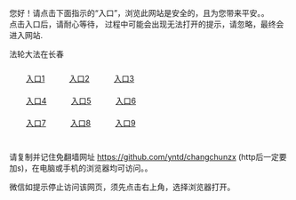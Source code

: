 您好！请点击下面指示的“入口”，浏览此网站是安全的，且为您带来平安。。 <br/>
点击入口后，请耐心等待， 过程中可能会出现无法打开的提示，请忽略，最终会进入网站. </br>

法轮大法在长春<br/>
<div style="padding:10px"><a style="margin:20px" target="_blank" href="https://d3oa8zo3ht9l6k.cloudfront.net/2Qpsp?wmuld" id="ccLink1" rel="nofollow">入口1</a> <a target="_blank" style="margin:20px" href="https://d3ghq3zc9pr57z.cloudfront.net/2Qpsp?pabocht" id="ccLink2" rel="nofollow">入口2</a> <a style="margin:20px" target="_blank" href="https://d3kq16xstjcri.cloudfront.net/2Qpsp?hjqokml" id="ccLink3" rel="nofollow">入口3</a></div>

<div style="padding:10px" ><a style="margin:20px" target="_blank" href="https://d3oa8zo3ht9l6k.cloudfront.net/2Qpsp?wmuld" id="ccLink4" rel="nofollow">入口4</a> <a style="margin:20px" href="https://d3ghq3zc9pr57z.cloudfront.net/2Qpsp?pabocht" target="_blank" id="ccLink5" rel="nofollow">入口5</a> <a style="margin:20px" href="https://d3kq16xstjcri.cloudfront.net/2Qpsp?hjqokml" target="_blank" id="ccLink6" rel="nofollow">入口6</a></div>

<div style="padding:10px"><a style="margin:20px" target="_blank" href="https://d3oa8zo3ht9l6k.cloudfront.net/2Qpsp?wmuld" id="ccLink7" rel="nofollow">入口7</a> <a style="margin:20px" href="https://d3ghq3zc9pr57z.cloudfront.net/2Qpsp?pabocht" target="_blank" id="ccLink8" rel="nofollow">入口8</a> <a style="margin:20px" target="_blank" href="https://d3kq16xstjcri.cloudfront.net/2Qpsp?hjqokml" id="ccLink9" rel="nofollow">入口9</a></div>

<br/>



请复制并记住免翻墙网址 https://github.com/yntd/changchunzx (http后一定要加s)，在电脑或手机的浏览器均可访问。。<br/>

微信如提示停止访问该网页，须先点击右上角，选择浏览器打开。
